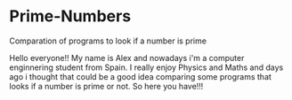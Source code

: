 # Prime-Numbers
Comparation of programs to look if a number is prime 



Hello everyone!! My name is Alex and nowadays i'm a computer enginnering student from Spain. I really enjoy
Physics and Maths and days ago i thought that could be a good idea comparing some programs that looks if a number is prime or not.
So here you have!!!
